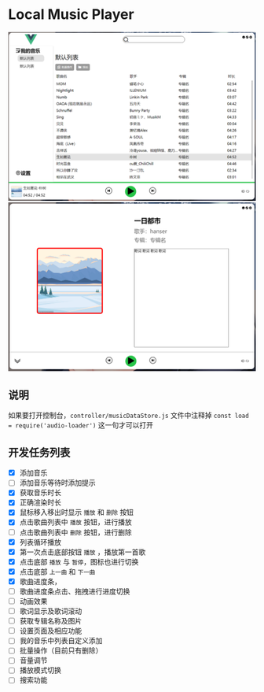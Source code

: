 # Local Music Player

![](UI/Snipaste_2023-02-11_17-16-23.png)
![](UI/Snipaste_2023-02-11_17-16-41.png)

## 说明

如果要打开控制台，`controller/musicDataStore.js` 文件中注释掉 `const load = require('audio-loader')` 这一句才可以打开

## 开发任务列表

- [x] 添加音乐
- [ ] 添加音乐等待时添加提示
- [x] 获取音乐时长
- [x] 正确渲染时长
- [x] 鼠标移入移出时显示 `播放` 和 `删除` 按钮
- [x] 点击歌曲列表中 `播放` 按钮，进行播放
- [ ] 点击歌曲列表中 `删除` 按钮，进行删除
- [x] 列表循环播放
- [x] 第一次点击底部按钮 `播放` ，播放第一首歌
- [x] 点击底部 `播放` 与 `暂停`，图标也进行切换
- [x] 点击底部 `上一曲` 和 `下一曲`
- [x] 歌曲进度条，
- [ ] 歌曲进度条点击、拖拽进行进度切换
- [ ] 动画效果
- [ ] 歌词显示及歌词滚动
- [ ] 获取专辑名称及图片
- [ ] 设置页面及相应功能
- [ ] 我的音乐中列表自定义添加
- [ ] 批量操作（目前只有删除）
- [ ] 音量调节
- [ ] 播放模式切换
- [ ] 搜索功能
